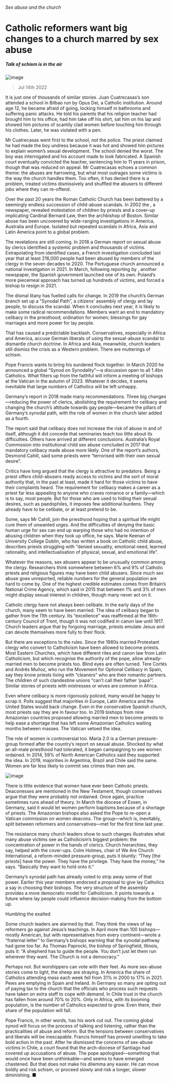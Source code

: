 ###### Sex abuse and the church
# Catholic reformers want big changes to a church marred by sex abuse 
##### Talk of schism is in the air 
![image](images/20220716_IRD001.jpg) 
> Jul 14th 2022 
It is just one of thousands of similar stories. Juan Cuatrecasas’s son attended a school in Bilbao run by Opus Dei, a Catholic institution. Around age 12, he became afraid of going, locking himself in bathrooms and suffering panic attacks. He told his parents that his religion teacher had brought him to his office, had him take off his shirt, sat him on his lap and showed him pictures of scantily clad women before touching him through his clothes. Later, he was violated with a pen. 
Mr Cuatrecasas went first to the school, not the police. The priest claimed he had made the boy undress because it was hot and showed him pictures to explain women’s sexual development. The school denied the worst. The boy was interrogated and his account made to look fabricated. A Spanish court eventually convicted the teacher, sentencing him to 11 years in prison, though that was reduced on appeal. Mr Cuatrecasas echoes a common theme: the abuses are harrowing, but what most outrages some victims is the way the church handles them. Too often, it has denied there is a problem, treated victims dismissively and shuffled the abusers to different jobs where they can re-offend.
Over the past 20 years the Roman Catholic Church has been battered by a seemingly endless succession of child-abuse scandals. In 2002 the , a newspaper, revealed molestation of children by priests and a cover-up implicating Cardinal Bernard Law, then the archbishop of Boston. Similar abuse has been uncovered by wide-ranging investigations in America, Australia and Europe. Isolated but repeated scandals in Africa, Asia and Latin America point to a global problem. 
The revelations are still coming. In 2018 a German report on sexual abuse by clerics identified a systemic problem and thousands of victims. Extrapolating from identified cases, a French investigation concluded last year that at least 216,000 people had been abused by members of the clergy in the seven decades to 2020. The Portuguese church announced a national investigation in 2021. In March, following reporting by , another newspaper, the Spanish government launched one of its own. Poland’s more piecemeal approach has turned up hundreds of victims, and forced a bishop to resign in 2021. 
The dismal litany has fuelled calls for change. In 2019 the church’s German branch set up a “Synodal Path”, a citizens’ assembly of clergy and lay people, to discuss the scandal. When it concludes next year, it is likely to make some radical recommendations. Members want an end to mandatory celibacy in the priesthood; ordination for women; blessings for gay marriages and more power for lay people. 
That has caused a predictable backlash. Conservatives, especially in Africa and America, accuse German liberals of using the sexual-abuse scandal to dismantle church doctrine. In Africa and Asia, meanwhile, church leaders still dismiss the crisis as a Western problem. There are mutterings of schism. 
Pope Francis wants to bring his sundered flock together. In March 2020 he announced a global “Synod on Synodality”—a discussion open to all 1.4bn Catholics. What filters up from the faithful will inform a meeting of bishops at the Vatican in the autumn of 2023. Whatever it decides, it seems inevitable that large numbers of Catholics will be left unhappy.
Germany’s report in 2018 made many recommendations. Three big changes—reducing the power of clerics, abolishing the requirement for celibacy and changing the church’s attitude towards gay people—became the pillars of Germany’s synodal path, with the role of women in the church later added as a fourth.
The report said that celibacy does not increase the risk of abuse in and of itself, although it did concede that seminaries teach too little about its difficulties. Others have arrived at different conclusions. Australia’s Royal Commission into institutional child sex abuse concluded in 2017 that mandatory celibacy made abuse more likely. One of the report’s authors, Desmond Cahill, said some priests were “terrorised with their own sexual desire”. 
Critics have long argued that the clergy is attractive to predators. Being a priest offers child-abusers ready access to victims and the sort of moral authority that, in the past at least, made it hard for those victims to have their complaints heard. The requirement for celibacy makes a career as a priest far less appealing to anyone who craves romance or a family—which is to say, most people. But for those who are used to hiding their sexual desires, such as paedophiles, it imposes few additional burdens. They already have to be celibate, or at least pretend to be. 
Some, says Mr Cahill, join the priesthood hoping that a spiritual life might cure them of unwanted urges. And the difficulties of denying the basic human urge for sex can end up warping those who had no intention of abusing children when they took up office, he says. Marie Keenan of University College Dublin, who has written a book on Catholic child abuse, describes priests struggling with “denied sexuality, emotional need, learned rationality, and intellectualisation of physical, sexual, and emotional life”. 
Whatever the reasons, sex abusers appear to be unusually common among the clergy. Researchers think somewhere between 6% and 9% of Catholic priests and religious figures may have been child abusers. Since much sex abuse goes unreported, reliable numbers for the general population are hard to come by. One of the highest credible estimates comes from Britain’s National Crime Agency, which said in 2015 that between 1% and 3% of men might display sexual interest in children, though many never act on it. 
Catholic clergy have not always been celibate. In the early days of the church, many seem to have been married. The idea of celibacy began to gather from the 11th century. Its “excellence” was reaffirmed at the 16th-century Council of Trent, though it was not codified in canon law until 1917. Church leaders argue that by forgoing marriage, priests emulate Jesus and can devote themselves more fully to their flock. 
But there are exceptions to the rules. Since the 1980s married Protestant clergy who convert to Catholicism have been allowed to become priests. Most Eastern Churches, which have different rites and canon law from Latin Catholicism, but which recognise the authority of the pope, allow already-married men to become priests too. Blind eyes are often turned. Tere Cortés and Andrés Muñoz, who run the Movement for Optional Celibacy in Spain, say they know priests living with “cleaners” who are their romantic partners. The children of such clandestine unions “can’t call their father ‘papá’”. Similar stories of priests with mistresses or wives are common in Africa. 
Even where celibacy is more rigorously policed, many would be happy to scrap it. Polls suggest that majorities in Europe, Latin America and the United States would back change. Even in the conservative Spanish church, most priests say they are in favour too. In 2019 bishops from nine Amazonian countries proposed allowing married men to become priests to help ease a shortage that has left some Amazonian Catholics waiting months between masses. The Vatican vetoed the idea. 
The role of women is controversial too. Maria 2.0 is a German pressure-group formed after the country’s report on sexual abuse. Shocked by what an all-male priesthood had tolerated, it began campaigning to see women ordained. In 2014, 59% of North American Catholics said they supported the idea. In 2019, majorities in Argentina, Brazil and Chile said the same. Women are far less likely to commit sex crimes than men are. 
![image](images/20220716_IRD002.jpg) 

There is little evidence that women have ever been Catholic priests. Deaconesses are mentioned in the New Testament, though conservatives argue that they were probably not ordained. Once again, practice sometimes runs ahead of theory. In March the diocese of Essen, in Germany, said it would let women perform baptisms because of a shortage of priests. The Amazonian bishops also asked the Pope to re-open a Vatican commission on women deacons. The group—which is, inevitably, split between reformers and conservatives—met for the first time last year. 
The resistance many church leaders show to such changes illustrates what many abuse victims see as Catholicism’s biggest problem: the concentration of power in the hands of clerics. Church hierarchies, they say, helped with the cover-ups. Colm Holmes, chair of We Are Church International, a reform-minded pressure-group, puts it bluntly: “They [the priests] have the power. They have the privilege. They have the money,” he says. “Basically they want to hold onto it.” 
Germany’s synodal path has already voted to strip away some of that power. Earlier this year members endorsed a proposal to give lay Catholics a say in choosing their bishops. The very structure of the assembly provides a more democratic model for Catholicism. It points towards a future where lay people could influence decision-making from the bottom up.
Humbling the exalted
Some church leaders are alarmed by that. They think the views of lay reformers go against Jesus’s teachings. In April more than 100 bishops—mostly American, but with representatives from every continent—wrote a “fraternal letter” to Germany’s bishops warning that the synodal pathway had gone too far. As Thomas Paprocki, the bishop of Springfield, Illinois, puts it: “A shepherd has to guide the people. You don’t just let them run wherever they want. The Church is not a democracy.” 
Perhaps not. But worshippers can vote with their feet. As more sex-abuse stories come to light, the sheep are straying. In America the share of Catholics attending mass each week fell from 31% in 2000 to 17% in 2021. Pews are emptying in Spain and Ireland. In Germany so many are opting out of paying tax to the church that the officials who process such requests have taken on extra staff to cope with demand. In Chile trust in the church has fallen from around 70% to 20%. Only in Africa, with its booming population, is the number of Catholics expected to grow. Even there, their share of the population will fall. 
Pope Francis, in other words, has his work cut out. The coming global synod will focus on the process of talking and listening, rather than the practicalities of abuse and reform. But the tensions between conservatives and liberals will be inescapable. Francis himself has proved unwilling to take bold action in the past. After he dismissed the concerns of sex-abuse victims in Chile, a court found that the arch-diocese of Santiago had covered up accusations of abuse. The pope apologised—something that would once have been unthinkable—and seems to have emerged chastened. But that does not make his dilemma any easier. He can move boldly and risk schism, or proceed slowly and risk a longer, slower diminishing. ■
